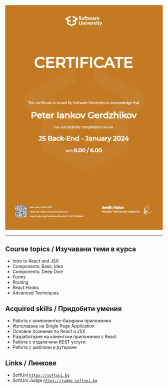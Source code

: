 <div align="center">
  <img src="https://github.com/PowerCell46/JS-Back-End/blob/main/Js-Backend%20-%20Jan%202024%20-%20Peter%20Gerdzhikov.JPG"
  alt="JS-Backend-Jan-2024">
</div>

---

## Course topics / Изучавани теми в курса 

- Intro to React and JSX
- Components: Basic Idea
- Components: Deep Dive
- Forms
- Routing
- React Hooks
- Advanced Techniques

## Acquired skills / Придобити умения

- Работа с компонентно-базирани приложения
- Използване на Single Page Application
- Основни познания по React и JSX
- Разработване на клиентски приложения с React
- Работа с отдалечени REST услуги
- Работа с шаблони и рутиране

## Links / Линкове

- SoftUni 
<a href="https://softuni.bg">`https://softuni.bg`</a>
- SoftUni Judge 
<a href="https://judge.softuni.bg">`https://judge.softuni.bg`</a>
